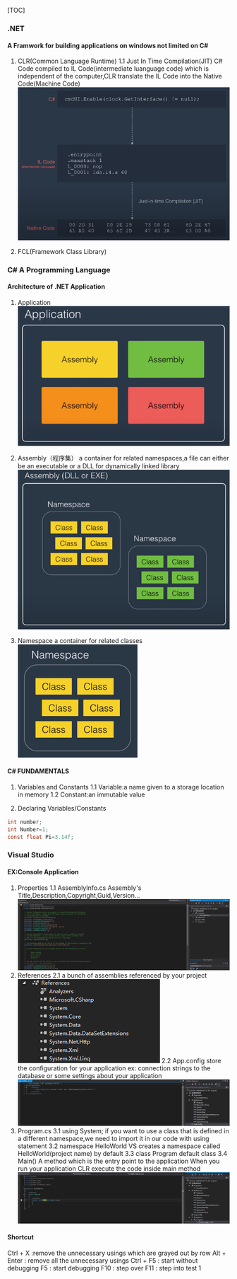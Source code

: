 [TOC]

### .NET
#### A Framwork for building applications on windows not limited on C#
1. CLR(Common Language Runtime)
1.1 Just In Time Compilation(JIT)
C# Code compiled to IL Code(intermediate luanguage code) which is independent of the computer,CLR translate the IL Code into the Native Code(Machine Code)
![JIT](./assets/JIT.png)

2. FCL(Framework Class Library) 

### C# A Programming Language
#### Architecture of .NET Application

1. Application
![application](./assets/application.png)

2. Assembly（程序集）
a container for related namespaces,a file can either be an executable or a DLL for dynamically linked library
![assembly](./assets/assembly.png)

3. Namespace
a container for related classes
![namespace](./assets/namespace.png)

#### C# FUNDAMENTALS
1. Variables and Constants
1.1 Variable:a name given to a storage location in memory
1.2 Constant:an immutable value

2. Declaring Variables/Constants
```csharp
int number;
int Number=1;
const float Pi=3.14f;
```



### Visual Studio
#### EX:Console Application
1. Properties
1.1 AssemblyInfo.cs
Assembly's Title,Description,Copyright,Guid,Version...
![assemblyinfo](./assets/assemblyinfo.png)
2. References
2.1 a bunch of assemblies referenced by your project
![references](./assets/references.png)
2.2 App.config
store the configuration for your application
ex: connection strings to the database or some settings about your application
![app.config](./assets/app.config.png)
3. Program.cs
3.1 using System;
if you want to use a class that is defined in a different namespace,we need to import it in our code with using statement
3.2 namespace HelloWorld
VS creates a namespace called HelloWorld(project name) by default 
3.3 class Program
default class
3.4 Main()
A method which is the entry point to the application
When you run your application CLR execute the code inside main method 
![program.cs](./assets/program.cs.png)

#### Shortcut
Ctrl + X :remove the unnecessary usings which are grayed out by row
Alt + Enter : remove all the unnecessary usings
Ctrl + F5 : start without debugging
F5 : start debugging
F10 : step over
F11 : step into
test 1
